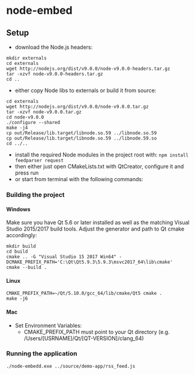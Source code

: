 # node-embed

## Setup

* download the Node.js headers:
```
mkdir externals
cd externals
wget http://nodejs.org/dist/v9.0.0/node-v9.0.0-headers.tar.gz
tar -xzvf node-v9.0.0-headers.tar.gz
cd ..
```
* either copy Node libs to externals or build it from source:
```
cd externals
wget http://nodejs.org/dist/v9.0.0/node-v9.0.0.tar.gz
tar -xzvf node-v9.0.0.tar.gz
cd node-v9.0.0
./configure --shared
make -j4
cp out/Release/lib.target/libnode.so.59 ../libnode.so.59
cp out/Release/lib.target/libnode.so.59 ../libnode.59.so
cd ../..
```
* install the required Node modules in the project root with: `npm install feedparser request`
* then either just open CMakeLists.txt with QtCreator, configure it and press run
* or start from terminal with the following commands:


### Building the project

#### Windows

Make sure you have Qt 5.6 or later installed as well as the matching Visual Studio 2015/2017 build tools.
Adjust the generator and path to Qt cmake accordingly:

```
mkdir build
cd build
cmake .. -G "Visual Studio 15 2017 Win64" -DCMAKE_PREFIX_PATH='C:\Qt\Qt5.9.3\5.9.3\msvc2017_64\lib\cmake'
cmake --build .
```

#### Linux

```
CMAKE_PREFIX_PATH=~/Qt/5.10.0/gcc_64/lib/cmake/Qt5 cmake .
make -j6
```

#### Mac

* Set Environment Variables:
    - CMAKE_PREFIX_PATH must point to your Qt directory (e.g. /Users/[USRNAME]/Qt/[QT-VERSION]/clang_64)

### Running the application

```
./node-embedd.exe ../source/demo-app/rss_feed.js
```
